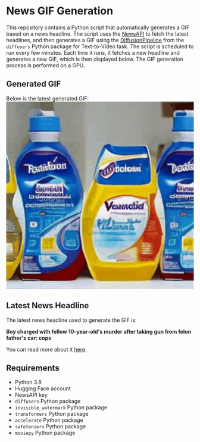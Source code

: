 # News GIF Generation
This repository contains a Python script that automatically generates a GIF based on a news headline. The script uses the [NewsAPI](https://newsapi.org/) to fetch the latest headlines, and then generates a GIF using the [DiffusionPipeline](https://github.com/huggingface/diffusers) from the `diffusers` Python package for Text-to-Video task.
The script is scheduled to run every few minutes. Each time it runs, it fetches a new headline and generates a new GIF, which is then displayed below. The GIF generation process is performed on a GPU.

## Generated GIF
Below is the latest generated GIF:
![Generated GIF](output.gif?raw=true&v=1704229605)

## Latest News Headline
The latest news headline used to generate the GIF is:

**Boy charged with fellow 10-year-old's murder after taking gun from felon father's car: cops**

You can read more about it [here](https://nypost.com/2024/01/01/news/boy-charged-with-fellow-10-year-olds-murder-after-taking-gun-from-felon-fathers-car-cops/).

## Requirements
- Python 3.8
- Hugging Face account
- NewsAPI key
- `diffusers` Python package
- `invisible_watermark` Python package
- `transformers` Python package
- `accelerate` Python package
- `safetensors` Python package
- `moviepy` Python package
